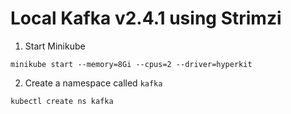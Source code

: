 # Local Kafka v2.4.1 using Strimzi

1. Start Minikube
```
minikube start --memory=8Gi --cpus=2 --driver=hyperkit
```

2. Create a namespace called `kafka`
```
kubectl create ns kafka
```